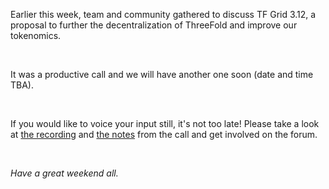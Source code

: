 Earlier this week, team and community gathered to discuss TF Grid 3.12, a proposal to further the decentralization of ThreeFold and improve our tokenomics.

<br/>

It was a productive call and we will have another one soon (date and time TBA).

<br/>

If you would like to voice your input still, it's not too late! Please take a look at [the recording](https://youtu.be/VcNZvp_PhPs) and [the notes](https://forum.threefold.io/t/tfgrid-3-12-proposal-and-discussion/4031/16?u=gosam) from the call and get involved on the forum.

<br/>

*Have a great weekend all.*